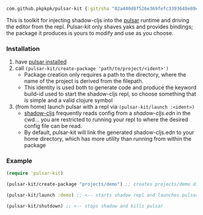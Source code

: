 ```clojure
com.github.pkpkpk/pulsar-kit {:git/sha "02a440d8f526e369fefc3393648e89cb30bd1264"}
```

This is toolkit for injecting shadow-cljs into the [pulsar](https://github.com/pulsar-edit/pulsar) runtime and driving the editor from the repl. Pulsar-kit only shaves yaks and provides bindings; the package it produces is yours to modify and use as you choose.

### Installation
1) have [pulsar installed](https://github.com/pulsar-edit/pulsar/releases)
2) call `(pulsar-kit/create-package 'path/to/project/<ident>')`
   + Package creation only requires a path to the directory, where the name of the project is derived from the filepath.
   + This identity is used both to generate code and produce the keyword build-id used to start the shadow-cljs repl, so choose something that is simple and a valid clojure symbol
3) (from home) launch pulsar with a repl via `(pulsar-kit/launch :<ident>)`
   + [shadow-cljs](https://shadow-cljs.github.io/) frequently reads config from a *shadow-cljs.edn* in the cwd... you are restricted to running your repl to where the desired config file can be read.
   + By default, pulsar-kit will link the generated shadow-cljs.edn to your home directory, which has more utility than running from within the package

### Example

```clojure
(require 'pulsar-kit)

(pulsar-kit/create-package "projects/demo") ;; creates projects/demo directory, populates & links it to ppm

(pulsar-kit/launch :demo) ;; <-- starts shadow repl and launches pulsar with derived build-id

(pulsar-kit/shutdown) ;; <-- stops shadow and kills pulsar

```
